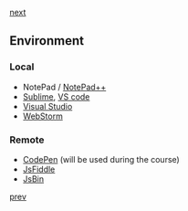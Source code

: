 <a href="04.md">next</a>

<h2>Environment</h2>

<h3>
    Local
</h3>
<ul>
    <li>
        NotePad / <a href="https://notepad-plus-plus.org/">NotePad++</a>
    </li>
    <li>
        <a href="https://www.sublimetext.com/">Sublime</a>,
        <a href="https://code.visualstudio.com/">VS code</a>
    </li>
    <li>
        <a href="https://www.visualstudio.com/">Visual Studio</a>
    </li>
    <li>
        <a href="https://www.jetbrains.com/webstorm/">WebStorm</a>
    </li>
</ul>

<h3>Remote</h3>
<ul>
    <li>
        <a href="http://codepen.io/">CodePen</a> (will be used during the course)
    </li>
    <li>
        <a href="https://jsfiddle.net/">JsFiddle</a>
    </li>
    <li>
        <a href="http://jsbin.com/">JsBin</a>
    </li>
</ul>

<a href="02.md">prev</a>